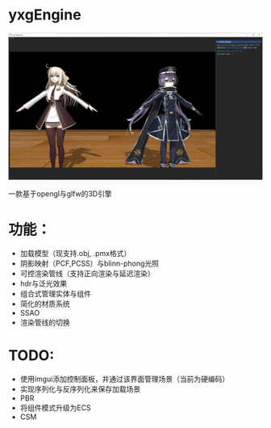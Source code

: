 # yxgEngine

![](./docs/example2.png)

一款基于opengl与glfw的3D引擎

# 功能：
- 加载模型（现支持.obj, .pmx格式）
- 阴影映射（PCF,PCSS）与blinn-phong光照
- 可控渲染管线（支持正向渲染与延迟渲染）
- hdr与泛光效果
- 组合式管理实体与组件
- 简化的材质系统
- SSAO
- 渲染管线的切换

# TODO:
- 使用imgui添加控制面板，并通过该界面管理场景（当前为硬编码）
- 实现序列化与反序列化来保存加载场景
- PBR
- 将组件模式升级为ECS
- CSM